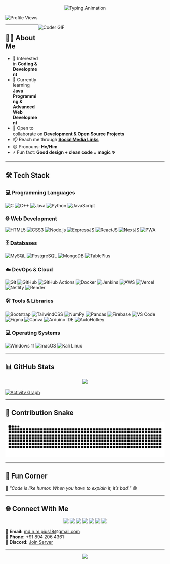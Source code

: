 <!-- Animated Typing Banner -->
<p align="center">
  <img src="https://readme-typing-svg.herokuapp.com?font=Fira+Code&size=28&duration=2800&pause=2000&color=00F700&center=true&vCenter=true&width=700&lines=Hi+👋,+I'm+MD+NAYAJ+MONDAL;Full-Stack+Developer+💻;Open+Source+Contributor+🌍;Tech+Explorer+🚀;Computer+Science+Engineer+in+making+🫡" alt="Typing Animation" />
</p>

<!-- Profile Views -->
<p align="left"> 
  <img src="https://komarev.com/ghpvc/?username=mdnm18&label=Profile%20Views&color=blue&style=plastic" alt="Profile Views" /> 
</p>

<!-- GIF -->
<img align="right" src="https://media.giphy.com/media/SWoSkN6DxTszqIKEqv/giphy.gif" alt="Coder GIF" width="400" height="320">

---

## 👨‍💻 About Me  
- 👀 Interested in **Coding & Development**  
- 🌱 Currently learning **Java Programming & Advanced Web Development**  
- 💞 Open to collaborate on **Development & Open Source Projects**  
- 📫 Reach me through **[Social Media Links](#-connect-with-me)**  
- 😄 Pronouns: **He/Him**  
- ⚡ Fun fact: **Good design + clean code = magic ✨**  

---

## 🛠️ Tech Stack  

### 💻 Programming Languages  
![C](https://img.shields.io/badge/C-00599C?style=for-the-badge&logo=c&logoColor=white)
![C++](https://img.shields.io/badge/C%2B%2B-00599C?style=for-the-badge&logo=cplusplus&logoColor=white)
![Java](https://img.shields.io/badge/Java-007396?style=for-the-badge&logo=java&logoColor=white)
![Python](https://img.shields.io/badge/Python-3776AB?style=for-the-badge&logo=python&logoColor=white)
![JavaScript](https://img.shields.io/badge/JavaScript-F7DF1E?style=for-the-badge&logo=javascript&logoColor=black)

### 🌐 Web Development  
![HTML5](https://img.shields.io/badge/HTML5-E34F26?style=for-the-badge&logo=html5&logoColor=white)
![CSS3](https://img.shields.io/badge/CSS3-1572B6?style=for-the-badge&logo=css3&logoColor=white)
![Node.js](https://img.shields.io/badge/Node.js-339933?style=for-the-badge&logo=node.js&logoColor=white)
![ExpressJS](https://img.shields.io/badge/Express-000000?style=for-the-badge&logo=express&logoColor=white)
![ReactJS](https://img.shields.io/badge/React-61DAFB?style=for-the-badge&logo=react&logoColor=black)
![NextJS](https://img.shields.io/badge/Next.js-000000?style=for-the-badge&logo=nextdotjs&logoColor=white)
![PWA](https://img.shields.io/badge/PWA-FF6C00?style=for-the-badge&logo=googlechrome&logoColor=white)

### 🗄️ Databases  
![MySQL](https://img.shields.io/badge/MySQL-003B57?style=for-the-badge&logo=mysql&logoColor=white)
![PostgreSQL](https://img.shields.io/badge/PostgreSQL-336791?style=for-the-badge&logo=postgresql&logoColor=white)
![MongoDB](https://img.shields.io/badge/MongoDB-47A248?style=for-the-badge&logo=mongodb&logoColor=white)
![TablePlus](https://img.shields.io/badge/TablePlus-2A9D8F?style=for-the-badge&logo=tableplus&logoColor=white)

### ☁️ DevOps & Cloud  
![Git](https://img.shields.io/badge/Git-F05032?style=for-the-badge&logo=git&logoColor=white)
![GitHub](https://img.shields.io/badge/GitHub-181717?style=for-the-badge&logo=github&logoColor=white)
![GitHub Actions](https://img.shields.io/badge/GitHub_Actions-2088FF?style=for-the-badge&logo=githubactions&logoColor=white)
![Docker](https://img.shields.io/badge/Docker-2496ED?style=for-the-badge&logo=docker&logoColor=white)
![Jenkins](https://img.shields.io/badge/Jenkins-D24939?style=for-the-badge&logo=jenkins&logoColor=white)
![AWS](https://img.shields.io/badge/AWS-232F3E?style=for-the-badge&logo=amazonaws&logoColor=white)
![Vercel](https://img.shields.io/badge/Vercel-000000?style=for-the-badge&logo=vercel&logoColor=white)
![Netlify](https://img.shields.io/badge/Netlify-00C7B7?style=for-the-badge&logo=netlify&logoColor=white)
![Render](https://img.shields.io/badge/Render-00AEEF?style=for-the-badge&logo=render&logoColor=white)

### 🛠️ Tools & Libraries  
![Bootstrap](https://img.shields.io/badge/Bootstrap-7952B3?style=for-the-badge&logo=bootstrap&logoColor=white)
![TailwindCSS](https://img.shields.io/badge/TailwindCSS-38B2AC?style=for-the-badge&logo=tailwindcss&logoColor=white)
![NumPy](https://img.shields.io/badge/NumPy-013243?style=for-the-badge&logo=numpy&logoColor=white)
![Pandas](https://img.shields.io/badge/Pandas-150458?style=for-the-badge&logo=pandas&logoColor=white)
![Firebase](https://img.shields.io/badge/Firebase-FFCA28?style=for-the-badge&logo=firebase&logoColor=black)
![VS Code](https://img.shields.io/badge/VS_Code-007ACC?style=for-the-badge&logo=visualstudiocode&logoColor=white)
![Figma](https://img.shields.io/badge/Figma-F24E1E?style=for-the-badge&logo=figma&logoColor=white)
![Canva](https://img.shields.io/badge/Canva-00C4CC?style=for-the-badge&logo=canva&logoColor=white)
![Arduino IDE](https://img.shields.io/badge/Arduino_IDE-00979D?style=for-the-badge&logo=arduino&logoColor=white)
![AutoHotkey](https://img.shields.io/badge/AutoHotkey-0C7B93?style=for-the-badge&logo=autohotkey&logoColor=white)

### 💻 Operating Systems  
![Windows 11](https://img.shields.io/badge/Windows_11-0078D6?style=for-the-badge&logo=windows&logoColor=white)
![macOS](https://img.shields.io/badge/macOS-000000?style=for-the-badge&logo=apple&logoColor=white)
![Kali Linux](https://img.shields.io/badge/Kali_Linux-00A1E4?style=for-the-badge&logo=kali-linux&logoColor=white)

---

## 📊 GitHub Stats  


<p align="center">
<!--   <img src="https://github-readme-stats.vercel.app/api?username=mdnm18&show_icons=true&theme=radical&hide_border=true&count_private=true" height="170"/> -->
  <img src="https://github-readme-streak-stats.herokuapp.com/?user=mdnm18&theme=radical&hide_border=true&background=0D1117&stroke=00E676&ring=00E676&fire=00E676&currStreakLabel=00E676" height="170"/>
</p>

<p align="center">
<!--   <img src="https://github-readme-stats.vercel.app/api/top-langs/?username=mdnm18&layout=compact&theme=radical&hide_border=true" height="170"/> -->
</p>


<!-- Activity Graph -->
[![Activity Graph](https://github-readme-activity-graph.vercel.app/graph?username=mdnm18&theme=react-dark&hide_border=true&line=00E676&point=FFFFFF)](https://github.com/ashutosh00710/github-readme-activity-graph)

---

## 🐍 Contribution Snake  
![Snake animation](https://github.com/mdnm18/mdnm18/blob/output/snake.svg)

---

## 🎉 Fun Corner  
💬 *"Code is like humor. When you have to explain it, it’s bad."* 😆  

---

## 🌐 Connect With Me  

<p align="center">
  <a href="https://my-portfolio-website-eight-pi.vercel.app/index.html"><img src="https://img.shields.io/badge/Portfolio-000000?style=for-the-badge&logo=vercel&logoColor=white"/></a>
  <a href="https://www.linkedin.com/in/md-nayaj-mondal"><img src="https://img.shields.io/badge/LinkedIn-0A66C2?style=for-the-badge&logo=linkedin&logoColor=white"/></a>
  <a href="https://github.com/mdnm18"><img src="https://img.shields.io/badge/GitHub-181717?style=for-the-badge&logo=github&logoColor=white"/></a>
  <a href="https://x.com/MD_N_M_18"><img src="https://img.shields.io/badge/Twitter-1DA1F2?style=for-the-badge&logo=x&logoColor=white"/></a>
  <a href="https://www.instagram.com/md._n.m._india_18"><img src="https://img.shields.io/badge/Instagram-E4405F?style=for-the-badge&logo=instagram&logoColor=white"/></a>
  <a href="https://youtube.com/@nexttechypixel"><img src="https://img.shields.io/badge/YouTube-FF0000?style=for-the-badge&logo=youtube&logoColor=white"/></a>
  <a href="mailto:md.n.m.pius18@gmail.com"><img src="https://img.shields.io/badge/Email-D14836?style=for-the-badge&logo=gmail&logoColor=white"/></a>
</p>

📧 **Email:** [md.n.m.pius18@gmail.com](mailto:md.n.m.pius18@gmail.com)  
📱 **Phone:** +91 894 206 4361  
💬 **Discord:** [Join Server](YourDiscordInviteLink)

---

<!-- Footer -->
<p align="center">
  <img src="https://capsule-render.vercel.app/api?type=waving&color=gradient&height=120&section=footer"/>
</p>
